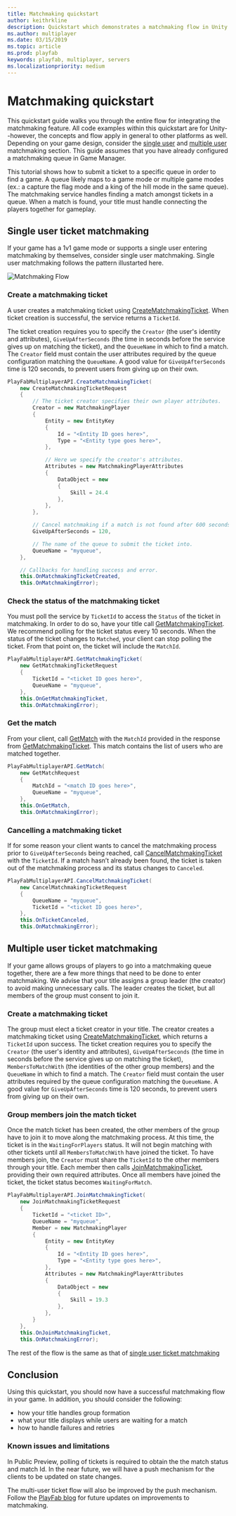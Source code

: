 ```yaml
---
title: Matchmaking quickstart
author: keithrkline
description: Quickstart which demonstrates a matchmaking flow in Unity
ms.author: multiplayer
ms.date: 03/15/2019
ms.topic: article
ms.prod: playfab
keywords: playfab, multiplayer, servers
ms.localizationpriority: medium
---
```


# Matchmaking quickstart

This quickstart guide walks you through the entire flow for integrating the
matchmaking feature.  All code examples within this quickstart are for
Unity--however, the concepts and flow apply in general to other platforms as
well. Depending on your game design, consider the [single
user](#single-user-ticket-matchmaking) and [multiple
user](#multiple-user-ticket-matchmaking) matchmaking section. This guide assumes
that you have already configured a matchmaking queue in Game Manager. 

This tutorial shows how to submit a ticket to a specific queue in order to find
a game. A queue likely maps to a game mode or multiple game modes (ex.: a
capture the flag mode and a king of the hill mode in the same queue). The
matchmaking service handles finding a match amongst tickets in a queue. When a
match is found, your title must handle connecting the players together for
gameplay.

## Single user ticket matchmaking

If your game has a 1v1 game mode or supports a single user entering matchmaking
by themselves, consider single user matchmaking.  Single user matchmaking
follows the pattern illustarted here.

![Matchmaking Flow](media/quickstart/matchmaking-single-user-flow.png)

### Create a matchmaking ticket

A user creates a matchmaking ticket using
[CreateMatchmakingTicket](xref:titleid.playfabapi.com.multiplayer.matchmaking.creatematchmakingticket).
When ticket creation is successful, the service returns a `TicketId`.

The ticket creation requires you to specify the `Creator` (the user's identity
and attributes), `GiveUpAfterSeconds` (the time in seconds before the service
gives up on matching the ticket), and the `QueueName` in which to find a match.
The `Creator` field must contain the user attributes required by the queue
configuration matching the `QueueName`. A good value for `GiveUpAfterSeconds`
time is 120 seconds, to prevent users from giving up on their own.

```csharp
PlayFabMultiplayerAPI.CreateMatchmakingTicket(
    new CreateMatchmakingTicketRequest
    {
        // The ticket creator specifies their own player attributes.
        Creator = new MatchmakingPlayer
        {
            Entity = new EntityKey
            {
                Id = "<Entity ID goes here>",
                Type = "<Entity type goes here>",
            },

            // Here we specify the creator's attributes.
            Attributes = new MatchmakingPlayerAttributes
            {
                DataObject = new
                {
                    Skill = 24.4
                },
            },
        },

        // Cancel matchmaking if a match is not found after 600 seconds.
        GiveUpAfterSeconds = 120,

        // The name of the queue to submit the ticket into.
        QueueName = "myqueue",
    },

    // Callbacks for handling success and error.
    this.OnMatchmakingTicketCreated,
    this.OnMatchmakingError);
```

### Check the status of the matchmaking ticket

You must poll the service by `TicketId` to access the `Status` of the ticket in
matchmaking. In order to do so, have your title call
[GetMatchmakingTicket](xref:titleid.playfabapi.com.multiplayer.matchmaking.getmatchmakingticket).
We recommend polling for the ticket status every 10 seconds. When the status of
the ticket changes to `Matched`, your client can stop polling the ticket. From
that point on, the ticket will include the `MatchId`.

```csharp
PlayFabMultiplayerAPI.GetMatchmakingTicket(
    new GetMatchmakingTicketRequest
    {
        TicketId = "<ticket ID goes here>",
        QueueName = "myqueue",
    },
    this.OnGetMatchmakingTicket,
    this.OnMatchmakingError);
```

### Get the match

From your client, call
[GetMatch](xref:titleid.playfabapi.com.multiplayer.matchmaking.getmatch) with
the `MatchId` provided in the response from
[GetMatchmakingTicket](xref:titleid.playfabapi.com.multiplayer.matchmaking.getmatchmakingticket).
This match contains the list of users who are matched together.  

```csharp
PlayFabMultiplayerAPI.GetMatch(
    new GetMatchRequest
    {
        MatchId = "<match ID goes here>",
        QueueName = "myqueue",
    },
    this.OnGetMatch,
    this.OnMatchmakingError);
```

### Cancelling a matchmaking ticket

If for some reason your client wants to cancel the matchmaking process prior to
`GiveUpAfterSeconds` being reached, call
[CancelMatchmakingTicket](xref:titleid.playfabapi.com.multiplayer.matchmaking.cancelmatchmakingticket)
with the `TicketId`. If a match hasn’t already been found, the ticket is taken
out of the matchmaking process and its status changes to `Canceled`.  

```csharp
PlayFabMultiplayerAPI.CancelMatchmakingTicket(
    new CancelMatchmakingTicketRequest
    {
        QueueName = "myqueue",
        TicketId = "<ticket ID goes here>",
    },
    this.OnTicketCanceled,
    this.OnMatchmakingError);
```

## Multiple user ticket matchmaking

If your game allows groups of players to go into a matchmaking queue together,
there are a few more things that need to be done to enter matchmaking. We advise
that your title assigns a group leader (the creator) to avoid making unnecessary
calls. The leader creates the ticket, but all members of the group must consent
to join it.

### Create a matchmaking ticket

The group must elect a ticket creator in your title. The creator creates a
matchmaking ticket using
[CreateMatchmakingTicket](xref:titleid.playfabapi.com.multiplayer.matchmaking.creatematchmakingticket),
which returns a `TicketId` upon success. The ticket creation requires you to
specify the `Creator` (the user's identity and attributes), `GiveUpAfterSeconds`
(the time in seconds before the service gives up on matching the ticket),
`MembersToMatchWith` (the identities of the other group members) and the
`QueueName` in which to find a match. The `Creator` field must contain
the user attributes required by the queue configuration matching the
`QueueName`. A good value for `GiveUpAfterSeconds` time is 120 seconds, to
prevent users from giving up on their own.

### Group members join the match ticket

Once the match ticket has been created, the other members of the group have to
join it to move along the matchmaking process. At this time, the ticket is in
the `WaitingForPlayers` status. It will not begin matching with other tickets
until all `MembersToMatchWith` have joined the ticket. To have members join, the
`Creator` must share the `TicketId` to the other members through your title.
Each member then calls
[JoinMatchmakingTicket](xref:titleid.playfabapi.com.multiplayer.matchmaking.joinmatchmakingticket),
providing their own required attributes. Once all members have joined the
ticket, the ticket status becomes `WaitingForMatch`.  

```csharp
PlayFabMultiplayerAPI.JoinMatchmakingTicket(
    new JoinMatchmakingTicketRequest
    {
        TicketId = "<ticket ID>",
        QueueName = "myqueue",
        Member = new MatchmakingPlayer
        {
            Entity = new EntityKey
            {
                Id = "<Entity ID goes here>",
                Type = "<Entity type goes here>",
            },
            Attributes = new MatchmakingPlayerAttributes
            {
                DataObject = new
                {
                    Skill = 19.3
                },
            },
        }
    },
    this.OnJoinMatchmakingTicket,
    this.OnMatchmakingError);
```

The rest of the flow is the same as that of [single user ticket
matchmaking](#single-user-ticket-matchmaking)

## Conclusion

Using this quickstart, you should now have a successful matchmaking flow in your
game. In addition, you should consider the following:

* how your title handles group formation
* what your title displays while users are waiting for a match
* how to handle failures and retries

### Known issues and limitations

In Public Preview, polling of tickets is required to obtain the the match status
and match Id. In the near future, we will have a push mechanism for the clients
to be updated on state changes.

The multi-user ticket flow will also be improved by the push mechanism. Follow
the [PlayFab blog](https://blog.playfab.com/blog) for future updates on
improvements to matchmaking.
